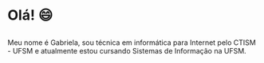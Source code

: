 # Olá! 😄
## 
Meu nome é Gabriela, sou técnica em informática para Internet pelo CTISM - UFSM e atualmente estou cursando Sistemas de Informação na UFSM.
